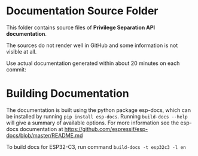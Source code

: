 # Documentation Source Folder

This folder contains source files of **Privilege Separation API documentation**.

The sources do not render well in GitHub and some information is not visible at all.

Use actual documentation generated within about 20 minutes on each commit:

# Building Documentation

The documentation is built using the python package esp-docs, which can be installed by running `pip install esp-docs`. Running `build-docs --help` will give a summary of available options. For more information see the esp-docs documentation at https://github.com/espressif/esp-docs/blob/master/README.md

To build docs for ESP32-C3, run command `build-docs -t esp32c3 -l en`
